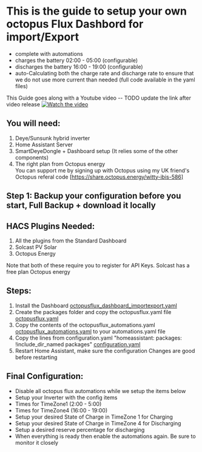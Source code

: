 This is the guide to setup your own octopus Flux Dashbord for import/Export
=============================================================================
- complete with automations
- charges the battery 02:00 - 05:00  (configurable)
- discharges the battery 16:00 - 19:00 (configurable)
- auto-Calculating both the charge rate and discharge rate to ensure that we do not use more current than needed (full code available in the yaml files)

This Guide goes along with a Youtube video -- TODO update the link after video release
[![Watch the video](https://img.youtube.com/vi/djIpEzQoppA/0.jpg)](https://www.youtube.com/watch?v=djIpEzQoppA)

## You will need:
1. Deye/Sunsunk hybrid inverter
2. Home Assistant Server
3. SmartDeyeDongle + Dashboard setup (It relies some of the other components)
4. The right plan from Octopus energy  
You can support me by signing up with Octopus using my UK friend's Octopus referal code
[https://share.octopus.energy/witty-ibis-586]

## Step 1: Backup your configuration before you start, Full Backup + download it locally

## HACS Plugins Needed:
1. All the plugins from the Standard Dashboard
2. Solcast PV Solar
3. Octopus Energy

Note that both of these require you to register for API Keys.
Solcast has a free plan
Octopus energy

## Steps:
1. Install the Dashboard [octopusflux_dashboard_importexport.yaml](./packages/octopusflux_dashboard_importexport.yaml)
2. Create the packages folder and copy the octopusflux.yaml file [octopusflux.yaml](./packages/octopusflux.yaml)
3. Copy the contents of the octopusflux_automations.yaml [octopusflux_automations.yaml](./packages/octopusflux_automations.yaml) to your automations.yaml file
4. Copy the lines from configuration.yaml "homeassistant: packages: !include_dir_named packages"
[configuration.yaml](./packages/configuration.yaml)
5. Restart Home Assistant, make sure the configuration Changes are good before restarting

## Final Configuration:
- Disable all octopus flux automations while we setup the items below
- Setup your Inverter with the config items
- Times for TimeZone1 (2:00 - 5:00)
- Times for TimeZone4 (16:00 - 19:00)
- Setup your desired State of Charge in TimeZone 1 for Charging
- Setup your desired State of Charge in TimeZone 4 for Discharging
- Setup a desired reserve percentage for discharging
- When everything is ready then enable the automations again. Be sure to monitor it closely
